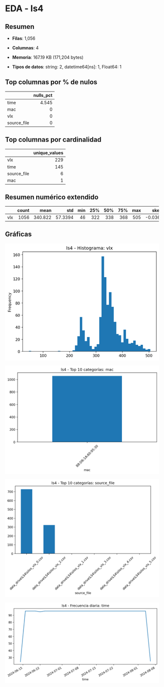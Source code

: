 # EDA - ls4


## Resumen

- **Filas**: 1,056

- **Columnas**: 4

- **Memoria**: 167.19 KB (171,204 bytes)

- **Tipos de datos**: string: 2, datetime64[ns]: 1, Float64: 1


## Top columnas por % de nulos

|             |   nulls_pct |
|:------------|------------:|
| time        |       4.545 |
| mac         |       0     |
| vlx         |       0     |
| source_file |       0     |


## Top columnas por cardinalidad

|             |   unique_values |
|:------------|----------------:|
| vlx         |             229 |
| time        |             145 |
| source_file |               6 |
| mac         |               1 |


## Resumen numérico extendido

|     |   count |    mean |     std |   min |   25% |   50% |   75% |   max |    skew |   kurtosis |   outliers_count |   outliers_pct |   low_fence |   high_fence |   iqr |
|:----|--------:|--------:|--------:|------:|------:|------:|------:|------:|--------:|-----------:|-----------------:|---------------:|------------:|-------------:|------:|
| vlx |    1056 | 340.822 | 57.3394 |    46 |   322 |   338 |   368 |   505 | -0.0363 |     0.7372 |              183 |        17.3295 |         253 |          437 |    46 |


## Gráficas

![hist_vlx.png](hist_vlx.png)

![bar_mac.png](bar_mac.png)

![bar_source_file.png](bar_source_file.png)

![ts_daily_time.png](ts_daily_time.png)